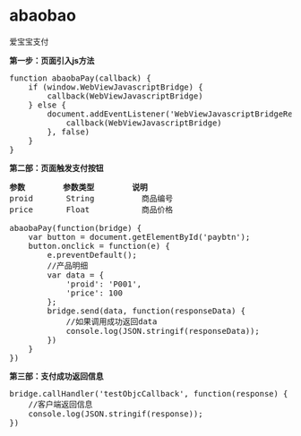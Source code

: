 # abaobao
爱宝宝支付

<b>第一步：页面引入js方法</b>
<pre>
function abaobaPay(callback) {
	if (window.WebViewJavascriptBridge) {
		callback(WebViewJavascriptBridge)
	} else {
		document.addEventListener('WebViewJavascriptBridgeReady', function() {
			callback(WebViewJavascriptBridge)
		}, false)
	}
}
</pre>

<b>第二部：页面触发支付按钮</b>
<pre>
<b>参数</b>        <b>参数类型</b>        <b>说明</b>
proid       String          商品编号
price       Float           商品价格

abaobaPay(function(bridge) {
	var button = document.getElementById('paybtn');
	button.onclick = function(e) {
		e.preventDefault();
		//产品明细
		var data = {
			'proid': 'P001',
			'price': 100
		};
		bridge.send(data, function(responseData) {
			//如果调用成功返回data
			console.log(JSON.stringif(responseData));
		})
	}
})
</pre>

<b>第三部：支付成功返回信息</b>
<pre>
bridge.callHandler('testObjcCallback', function(response) {
	//客户端返回信息
	console.log(JSON.stringif(response));
})
</pre>
